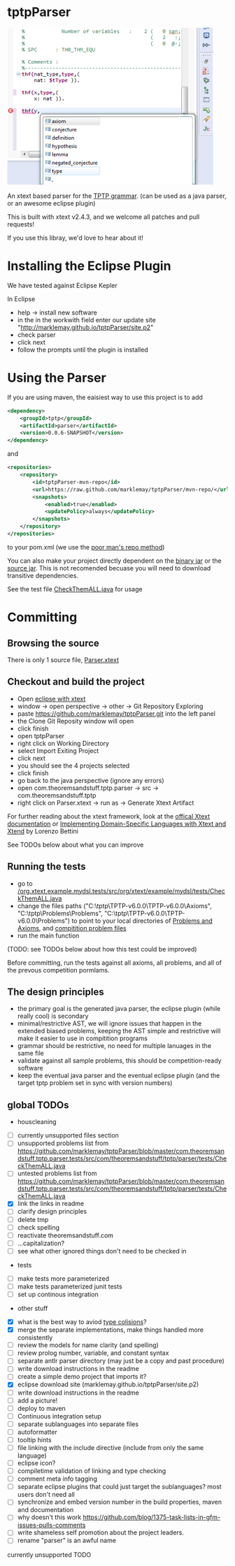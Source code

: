 tptpParser
==========
![usage screenshot](https://github.com/marklemay/tptpParser/blob/master/doc/demo.png?raw=true)

An xtext based parser for the [TPTP grammar](http://www.cs.miami.edu/~tptp).  (can be used as a java parser, or an awesome eclipse plugin)

This is built with xtext v2.4.3, and we welcome all patches and pull requests!

If you use this libray, we'd love to hear about it!

Installing the Eclipse Plugin
==========
We have tested against Eclipse Kepler

In Eclipse
* help -> install new software
* in the in the workwith field enter our update site "http://marklemay.github.io/tptpParser/site.p2"
* check parser
* click next
* follow the prompts until the plugin is installed

Using the Parser
==========
If you are using maven, the eaisiest way to use this project is to add
```xml
<dependency>
	<groupId>tptp</groupId>
	<artifactId>parser</artifactId>
	<version>0.0.6-SNAPSHOT</version>
</dependency>
```
and
```xml
<repositories>
	<repository>
		<id>tptpParser-mvn-repo</id>
		<url>https://raw.github.com/marklemay/tptpParser/mvn-repo/</url>
		<snapshots>
			<enabled>true</enabled>
			<updatePolicy>always</updatePolicy>
		</snapshots>
	</repository>
</repositories>
```
to your pom.xml (we use the [poor man's repo method](http://stackoverflow.com/questions/14013644/hosting-a-maven-repository-on-github?answertab=votes#tab-top))


You can also make your project directly dependent on the [binary jar](https://raw.github.com/marklemay/tptpParser/mvn-repo/tptp/parser/0.0.6-SNAPSHOT/parser-0.0.6-20140121.033204-1.jar) or the [source jar](https://raw.github.com/marklemay/tptpParser/mvn-repo/tptp/parser/0.0.6-SNAPSHOT/parser-0.0.6-20140121.033204-1.jar).  This is not recomended becuase you will need to download transitive dependencies.

See the test file [CheckThemALL.java](https://github.com/marklemay/tptpParser/blob/master/com.theoremsandstuff.tptp.parser.tests/src/com/theoremsandstuff/tptp/parser/tests/CheckThemALL.java) for usage 


Committing
==========

Browsing the source
----------
There is only 1 source file, [Parser.xtext](https://github.com/marklemay/tptpParser/blob/master/com.theoremsandstuff.tptp.parser/src/com/theoremsandstuff/tptp/Parser.xtext)

Checkout and build the project
----------
* Open [eclipse with xtext](http://www.eclipse.org/Xtext/download.html)
* window -> open perspective -> other -> Git Repository Exploring
* paste https://github.com/marklemay/tptpParser.git into the left panel
* the Clone Git Reposity window will open
* click finish
* open tptpParser
* right click on Working Directory
* select Import Exiting Project
* click next
* you should see the 4 projects selected
* click finish
* go back to the java perspective (ignore any errors)
* open com.theoremsandstuff.tptp.parser -> src -> com.theoremsandstuff.tptp
* right click on Parser.xtext -> run as -> Generate Xtext Artifact

For further reading about the xtext framework, look at the [offical Xtext documentation](http://www.eclipse.org/Xtext/documentation.html) or [Implementing Domain-Specific Languages with Xtext and Xtend](http://www.safariflow.com/library/view/Implementing-Domain-Specific-Languages-with-Xtext-and-Xtend/9781782160304/) by Lorenzo Bettini

See TODOs below about what you can improve

Running the tests
----------
* go to [/org.xtext.example.mydsl.tests/src/org/xtext/example/mydsl/tests/CheckThemALL.java](https://github.com/marklemay/tptpParser/blob/master/com.theoremsandstuff.tptp.parser.tests/src/com/theoremsandstuff/tptp/parser/tests/CheckThemALL.java)
* change the files paths ("C:\\tptp\\TPTP-v6.0.0\\TPTP-v6.0.0\\Axioms", "C:\\tptp\\Problems\\Problems", "C:\\tptp\\TPTP-v6.0.0\\TPTP-v6.0.0\\Problems") to point to your local directories of [Problems and Axioms](http://www.cs.miami.edu/~tptp/TPTP/Distribution/TPTP-v6.0.0.tgz), and [compitition problem files](http://www.cs.miami.edu/~tptp/CASC/24/Problems.tgz)
* run the main function

(TODO: see TODOs below about how this test could be improved)

Before committing, run the tests against all axioms, all problems, and all of the prevous competition pormlams.



The design principles
----------
 * the primary goal is the generated java parser, the eclipse plugin (while really cool) is secondary
 * minimal/restrictive AST, we will ignore issues that happen in the extended biased problems, keeping the AST simple and restrictive will make it easier to use in compitition programs
 * grammar should be restrictive, no need for multiple lanuages in the same file
 * validate against all sample problems, this should be competition-ready software
 * keep the eventual java parser and the eventual eclipse plugin (and the target tptp problem set in sync with version numbers)

global TODOs
----------
- houscleaning
 - [ ] currently unsupported files section
  - [ ] unsupported problems list from https://github.com/marklemay/tptpParser/blob/master/com.theoremsandstuff.tptp.parser.tests/src/com/theoremsandstuff/tptp/parser/tests/CheckThemALL.java
  - [ ] untested problems list from https://github.com/marklemay/tptpParser/blob/master/com.theoremsandstuff.tptp.parser.tests/src/com/theoremsandstuff/tptp/parser/tests/CheckThemALL.java
 - [x] link the links in readme
 - [ ] clarify design principles
 - [ ] delete tmp
 - [ ] check spelling
 - [ ] reactivate theoremsandstuff.com
 - [ ] ...capitalization?
 - [ ] see what other ignored things don't need to be checked in
- tests
 - [ ] make tests more parameterized
 - [ ] make tests parameterized junit tests
 - [ ] set up continous integration
- other stuff
- [x] what is the best way to aviod [type colisions](http://stackoverflow.com/questions/20253044/string-constants-causeing-unexpected-type-collisions-in-xtext/20280540?noredirect=1#20280540)? 
- [x] merge the separate implementations, make things handled more consistently
- [ ] review the models for name clarity (and spelling)
- [ ] review prolog number, variable, and constant syntax
- [ ] separate antlr parser directory (may just be a copy and past procedure)
 - [ ] write download instructions in the readme
 - [ ] create a simple demo project that imports it?
- [x] eclipse download site (marklemay.github.io/tptpParser/site.p2)
 - [ ] write download instructions in the readme
 - [ ] add a picture!
- [ ] deploy to maven
- [ ] Continuous integration setup
- [ ] separate sublanguages into separate files
- [ ] autoformatter
- [ ] tooltip hints
- [ ] file linking with the include directive (include from only the same language)
- [ ] eclipse icon?
- [ ] compiletime validation of linking and type checking
- [ ] comment meta info tagging
- [ ] separate eclipse plugins that could just target the sublanguages? most users don't need all 
- [ ] synchronize and embed version number in the build properties, maven and documentation
- [ ] why doesn't this work https://github.com/blog/1375-task-lists-in-gfm-issues-pulls-comments
- [ ] write shameless self promotion about the project leaders.
- [ ] rename "parser" is an awful name

currently unsupported
TODO
